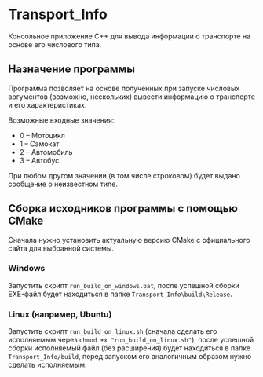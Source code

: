# Transport_Info
Консольное приложение C++ для вывода информации о транспорте на основе его числового типа.
## Назначение программы
Программа позволяет на основе полученных при запуске числовых аргументов (возможно, нескольких) вывести информацию о транспорте и его характеристиках.

Возможные входные значения: 
* 0 &ndash; Мотоцикл
* 1 &ndash; Самокат
* 2 &ndash; Автомобиль
* 3 &ndash; Автобус

При любом другом значении (в том числе строковом) будет выдано сообщение о неизвестном типе.
## Сборка исходников программы с помощью CMake
Сначала нужно установить актуальную версию CMake с официального сайта для выбранной системы.
### Windows
Запустить скрипт `run_build_on_windows.bat`, после успешной сборки EXE-файл будет находиться в папке `Transport_Info\build\Release`.
### Linux (например, Ubuntu)
Запустить скрипт `run_build_on_linux.sh` (сначала сделать его исполняемым через `chmod +x "run_build_on_linux.sh"`), после успешной сборки исполняемый файл (без расширения) будет находиться в папке `Transport_Info/build`, перед запуском его аналогичным образом нужно сделать исполняемым.
